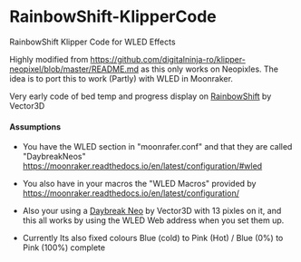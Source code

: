# RainbowShift-KlipperCode
RainbowShift Klipper Code for WLED Effects

Highly modified from https://github.com/digitalninja-ro/klipper-neopixel/blob/master/README.md as this only works on Neopixles.
The idea is to port this to work (Partly) with WLED in Moonraker.


Very early code of bed temp and progress display on [RainbowShift](https://vector3d.co.uk/product/rainbowshift-kit/) by Vector3D 

#### Assumptions 

* You have the WLED section in "moonrafer.conf" and that they are called "DaybreakNeos"
  https://moonraker.readthedocs.io/en/latest/configuration/#wled

* You also have in your macros the "WLED Macros" provided by https://moonraker.readthedocs.io/en/latest/configuration/

* Also your using a [Daybreak Neo](https://vector3d.co.uk/product/voron-daylight-on-a-stick-v3d-daybreak-neo/) by Vector3D with 13 pixles on it, and this all works by using the WLED Web address when you set them up.

* Currently Its also fixed colours Blue (cold) to Pink (Hot) / Blue (0%) to Pink (100%) complete 
